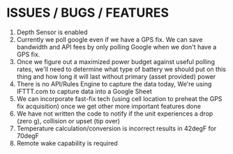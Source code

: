 ISSUES / BUGS / FEATURES
===

1. Depth Sensor is enabled
1. Currently we poll google even if we have a GPS fix. We can save bandwidth and API fees by only polling Google when we don't have a GPS fix. 
1. Once we figure out a maximized power budget against useful polling rates, we'll need to determine what type of battery we should put on this thing and how long it will last without primary (asset provided) power
1. There is no API/Rules Engine to capture the data today, We're using IFTTT.com to capture data into a Google Sheet
1. We can incorporate fast-fix tech (using cell location to preheat the GPS fix acquisition) once we get other more important features done
1. We have not written the code to notify if the unit experiences a drop (zero g), collision or upset (tip over)
1. Temperature calculation/conversion is incorrect results in 42degF for 70degF
1. Remote wake capability is required
